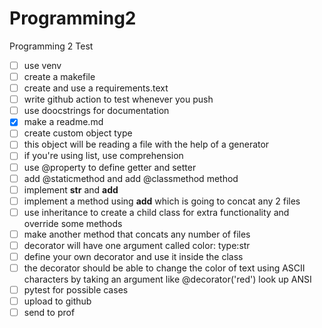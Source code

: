 # Programming2
Programming 2 Test
- [ ] use venv
- [ ] create a makefile
- [ ] create and use a requirements.text
- [ ] write github action to test whenever you push
- [ ] use doocstrings for documentation
- [x] make a readme.md
- [ ] create custom object type
- [ ] this object will be reading a file with the help of a generator
- [ ] if you're using list, use comprehension
- [ ] use @property to define getter and setter  
- [ ] add @staticmethod and add @classmethod method
- [ ] implement __str__ and __add__
- [ ] implement a method using __add__ which is going to concat any 2 files
- [ ] use inheritance to create a child class for extra functionality and override some methods
- [ ] make another method that concats any number of files
- [ ] decorator will have one argument called color: type:str
- [ ] define your own decorator and use it inside the class
- [ ] the decorator should be able to change the color of text using ASCII characters by taking an argument like @decorator('red') look up ANSI
- [ ] pytest for possible cases
- [ ] upload to github
- [ ] send to prof
